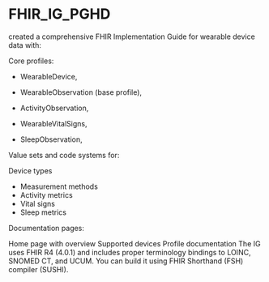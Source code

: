 # FHIR_IG_PGHD
created a comprehensive FHIR Implementation Guide for wearable device data with:

Core profiles:


* WearableDevice,

* WearableObservation (base profile),

* ActivityObservation,

* WearableVitalSigns,

* SleepObservation,

Value sets and code systems for:


Device types
  * Measurement methods
  * Activity metrics
  * Vital signs
  * Sleep metrics

Documentation pages:

Home page with overview
Supported devices
Profile documentation
The IG uses FHIR R4 (4.0.1) and includes proper terminology bindings to LOINC, SNOMED CT, and UCUM. You can build it using FHIR Shorthand (FSH) compiler (SUSHI).

